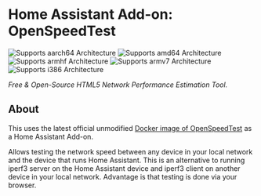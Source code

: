 # Home Assistant Add-on: OpenSpeedTest

![Supports aarch64 Architecture][aarch64-shield]
![Supports amd64 Architecture][amd64-shield]
![Supports armhf Architecture][armhf-shield]
![Supports armv7 Architecture][armv7-shield]
![Supports i386 Architecture][i386-shield]

_Free & Open-Source HTML5 Network Performance Estimation Tool._

## About

This uses the latest official unmodified [Docker image of OpenSpeedTest](https://hub.docker.com/r/openspeedtest/latest) as a Home Assistant Add-on.

Allows testing the network speed between any device in your local network and the device that runs Home Assistant. This is an alternative to running iperf3 server on the Home Assistant device and iperf3 client on another device in your local network. Advantage is that testing is done via your browser.

[aarch64-shield]: https://img.shields.io/badge/aarch64-no-red.svg
[amd64-shield]: https://img.shields.io/badge/amd64-yes-green.svg
[armhf-shield]: https://img.shields.io/badge/armhf-no-red.svg
[armv7-shield]: https://img.shields.io/badge/armv7-yes-green.svg
[i386-shield]: https://img.shields.io/badge/i386-yes-green.svg
